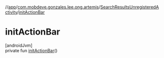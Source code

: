 //[app](../../../index.md)/[com.mobdeve.gonzales.lee.ong.artemis](../index.md)/[SearchResultsUnregisteredActivity](index.md)/[initActionBar](init-action-bar.md)

# initActionBar

[androidJvm]\
private fun [initActionBar](init-action-bar.md)()
